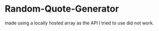 # Random-Quote-Generator
made using a locally hosted array as the API I tried to use did not work. 
